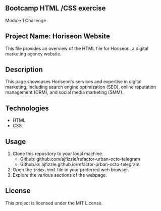 ## Bootcamp HTML /CSS exercise
Module 1 Challenge

## Project Name: Horiseon Website

This file provides an overview of the HTML file for Horiseon, a digital marketing agency website.

## Description
This page showcases Horiseon's services and expertise in digital marketing, including search engine optimization (SEO), online reputation management (ORM), and social media marketing (SMM).

## Technologies
- HTML
- CSS

## Usage
1. Clone this repository to your local machine.
    - Github: github.com/ajfizzle/refactor-urban-octo-telegram
    - Github.io: ajfizzle.github.io/refactor-urban-octo-telegram
2. Open the `index.html` file in your preferred web browser.
3. Explore the various sections of the webpage.

## License
This project is licensed under the MIT License.

